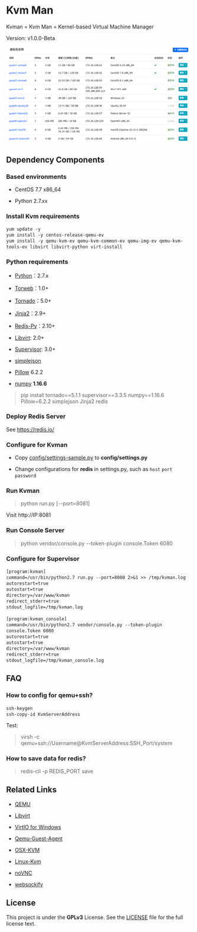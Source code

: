 Kvm Man
=========

Kvman = Kvm Man = Kernel-based Virtual Machine Manager

Version: v1.0.0-Beta


![Kvm-Man](static/img/kvman-overview.png)


## Dependency Components

### Based environments

* CentOS 7.7 x86_64

* Python 2.7.xx


### Install Kvm requirements

```
yum update -y
yum install -y centos-release-qemu-ev
yum install -y qemu-kvm-ev qemu-kvm-common-ev qemu-img-ev qemu-kvm-tools-ev libvirt libvirt-python virt-install
```


### Python requirements

- [Python](http://www.python.org)：2.7.x

- [Torweb](https://github.com/xkstudio/Torweb)：1.0+

- [Tornado](http://www.tornadoweb.org/)：5.0+

- [Jinja2](http://jinja.pocoo.org/)：2.9+

- [Redis-Py](https://github.com/andymccurdy/redis-py)：2.10+

- [Libvirt](https://github.com/libvirt/libvirt-python): 2.0+

- [Supervisor](https://pypi.org/project/setuptools): 3.0+

- [simplejson](https://pypi.org/project/simplejson/)

- [Pillow](https://python-pillow.org/) 6.2.2

- [numpy](https://numpy.org/) **1.16.6**

> pip install tornado==5.1.1 supervisor==3.3.5 numpy==1.16.6 Pillow=6.2.2 simplejson Jinja2 redis


### Deploy Redis Server

See https://redis.io/


### Configure for Kvman

* Copy [config/settings-sample.py](config/settings-sample.py) to **config/settings.py**

* Change configurations for **redis** in settings.py, such as `host` `port` `password`


### Run Kvman

> python run.py [--port=8081]

Visit http://IP:8081


### Run Console Server

> python vendor/console.py --token-plugin console.Token 6080


### Configure for Supervisor

```
[program:kvman]
command=/usr/bin/python2.7 run.py --port=8080 2>&1 >> /tmp/kvman.log
autorestart=true
autostart=true
directory=/var/www/kvman
redirect_stderr=true
stdout_logfile=/tmp/kvman.log

[program:kvman_console]
command=/usr/bin/python2.7 vendor/console.py --token-plugin console.Token 6080
autorestart=true
autostart=true
directory=/var/www/kvman
redirect_stderr=true
stdout_logfile=/tmp/kvman_console.log
```


## FAQ

### How to config for qemu+ssh?

```shell
ssh-keygen
ssh-copy-id KvmServerAddress
```
 
Test:

> virsh -c qemu+ssh://Username@KvmServerAddress:SSH_Port/system

### How to save data for redis?

> redis-cli -p REDIS_PORT save


## Related Links

- [QEMU](https://www.qemu.org/download/)

- [Libvirt](http://libvirt.org/sources/)

- [VirtIO for Windows](https://docs.fedoraproject.org/en-US/quick-docs/creating-windows-virtual-machines-using-virtio-drivers/index.html)

- [Qemu-Guest-Agent](https://wiki.qemu.org/Features/GuestAgent)

- [OSX-KVM](https://github.com/kholia/OSX-KVM)

- [Linux-Kvm](https://www.linux-kvm.org/)

- [noVNC](https://github.com/novnc/noVNC)

- [websockify](https://github.com/novnc/websockify)


## License

This project is under the **GPLv3** License. See the [LICENSE](LICENSE) file for the full license text.
